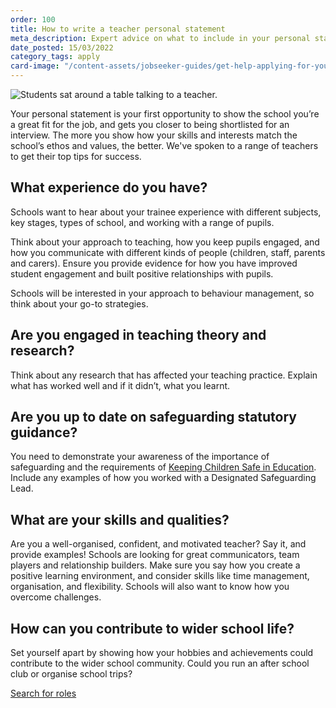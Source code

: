 ```yaml
---
order: 100
title: How to write a teacher personal statement
meta_description: Expert advice on what to include in your personal statement when applying for a teaching job. Read some example teacher personal statements.
date_posted: 15/03/2022
category_tags: apply
card-image: "/content-assets/jobseeker-guides/get-help-applying-for-your-teaching-role/how-to-write-your-teacher-training-personal-statement.jpg"
---
```

![Students sat around a table talking to a teacher.](/content-assets/jobseeker-guides/get-help-applying-for-your-teaching-role/how-to-write-your-teacher-training-personal-statement.jpg)

Your personal statement is your first opportunity to show the school you’re a great fit for the job, and gets you closer to being shortlisted for an interview. The more you show how your skills and interests match the school’s ethos and values, the better. We've spoken to a range of teachers to get their top tips for success.

## What experience do you have?
Schools want to hear about your trainee experience with different subjects, key stages, types of school, and working with a range of pupils.

Think about your approach to teaching, how you keep pupils engaged, and how you communicate with different kinds of people (children, staff, parents and carers). Ensure you provide evidence for how you have improved student engagement and built positive relationships with pupils.

Schools will be interested in your approach to behaviour management, so think about your go-to strategies.

## Are you engaged in teaching theory and research?
Think about any research that has affected your teaching practice. Explain what has worked well and if it didn’t, what you learnt.


## Are you up to date on safeguarding statutory guidance?
You need to demonstrate your awareness of the importance of safeguarding and the requirements of [Keeping Children Safe in Education](https://www.gov.uk/government/publications/keeping-children-safe-in-education--2). Include any examples of how you worked with a Designated Safeguarding Lead.


## What are your skills and qualities?
Are you a well-organised, confident, and motivated teacher? Say it, and provide examples! Schools are looking for great communicators, team players and relationship builders. Make sure you say how you create a positive learning environment, and consider skills like time management, organisation, and flexibility.
Schools will also want to know how you overcome challenges.

## How can you contribute to wider school life?
Set yourself apart by showing how your hobbies and achievements could contribute to the wider school community. Could you run an after school club or organise school trips?


<a href="https://teaching-vacancies.service.gov.uk/jobs?keyword=&location=" class="govuk-button">Search for roles</a>

